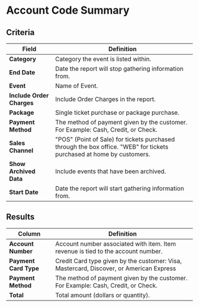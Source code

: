 # Account Code Summary

## Criteria

| **Field** | **Definition** |
| --- | --- |
|  **Category** | Category the event is listed within. |
|  **End Date** | Date the report will stop gathering information from. |
|  **Event** | Name of Event. |
|  **Include Order Charges** | Include Order Charges in the report. |
|  **Package** | Single ticket purchase or package purchase. |
|  **Payment Method** | The method of payment given by the customer. For Example: Cash, Credit, or Check. |
|  **Sales Channel** | "POS" (Point of Sale) for tickets purchased through the box office. "WEB" for tickets purchased at home by customers. |
|  **Show Archived Data** | Include events that have been archived. |
|  **Start Date** | Date the report will start gathering information from.|

## Results

| **Column** | **Definition** |
| --- | --- |
|  **Account Number** | Account number associated with item. Item revenue is tied to the account number. |
|  **Payment Card Type** | Credit Card type given by the customer: Visa, Mastercard, Discover, or American Express |
|  **Payment Method** | The method of payment given by the customer. For Example: Cash, Credit, or Check. |
|  **Total** | Total amount (dollars or quantity). |

